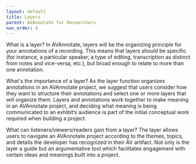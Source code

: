 ```yaml
---
layout: default
title: Layers
parent: AVAnnotate for Researchers
nav_order: 4
---
```

What is a layer?
In AVAnnotate, layers will be the organizing principle for your annotations of a recording. This means that layers should be specific (for instance, a particular speaker, a type of editing, transcription as distinct from notes and vice-versa, etc.), but broad enough to relate to more than one annotation. 

What's the importance of a layer?
As the layer function organizes annotations in an AVAnnotate project, we suggest that users consider how they want to structure their annotations and select one or more layers that will organize them. Layers and annotations work together to make meaning in an AVAnnotate project, and deciding what meaning is being communicated to an exhibit’s audience is part of the initial conceptual work required when building a project.

What can listeners/viewers/readers gain from a layer?
The layer allows users to navigate an AVAnnotate project according to the themes, topics, and details the developer has recognized in their AV artifact. Not only is the layer a guide but an argumentative tool which facilitates engagement with certain ideas and meanings built into a project.

